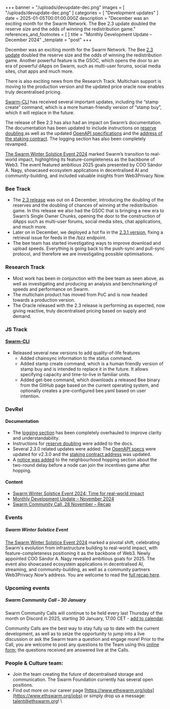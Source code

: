 +++
banner = "/uploads/devupdate-dec.png"
images = [ "/uploads/devupdate-dec.png" ]
categories = [ "Development updates" ]
date = 2025-01-05T00:01:00.000Z
description = "December was an exciting month for the Swarm Network. The Bee 2.3 update doubled the reserve size and the odds of winning the redistribution game."
references_and_footnotes = [ ]
title = "Monthly Development Update – December 2024"
_template = "post"
+++


December was an exciting month for the Swarm Network. The Bee [2.3 update](https://github.com/ethersphere/bee/releases/tag/v2.3.0) doubled the reserve size and the odds of winning the redistribution game. Another powerful feature is the GSOC, which opens the door to an era of powerful dApps on Swarm, such as multi-user forums, social media sites, chat apps and much more.

There is also exciting news from the Research Track. Multichain support is moving to the production version and the updated price oracle now enables truly decentralised pricing.

[Swarm-CLI](https://github.com/ethersphere/swarm-cli) has received several important updates, including the “stamp create” command, which is a more human-friendly version of “stamp buy”, which it will replace in the future.

The release of Bee 2.3 has also had an impact on Swarm’s documentation. The documentation has been updated to include instructions on [reserve doubling ](https://github.com/ethersphere/bee-docs/pull/674/files)as well as the updated [OpenAPI specifications](https://github.com/ethersphere/bee-docs/pull/672) and the [address of the staking contract](https://github.com/ethersphere/bee-docs/pull/673). The logging section has also been completely revamped.

[The Swarm Winter Solstice Event 2024](https://blog.ethswarm.org/foundation/2024/swarm-winter-solstice-event-2024-time-for-real-world-impact/) marked Swarm’s transition to real-world impact, highlighting its feature-completeness as the backbone of Web3. The event featured ambitious 2025 goals presented by COO Sándor A. Nagy, showcased ecosystem applications in decentralised AI and community-building, and included valuable insights from Web3Privacy Now.


### Bee Track
* The [2.3 release](https://github.com/ethersphere/bee/releases/tag/v2.3.0) was out on 4 December, introducing the doubling of the reserves and the doubling of chances of winning at the redistribution game. In this release we also had the GSOC that is bringing a new era to Swarn’s Single Owner Chunks,  opening the door to the construction of dApps such as multi-user forums, social media sites, chat applications, and much more.
* Later on in December, we deployed a hot fix in the [2.3.1 version](https://github.com/ethersphere/bee/releases/tag/v2.3.1), fixing a retrieval issue for feeds in the /bzz endpoint.
* The bee team has started investigating ways to improve download and upload speeds. Everything is going back to the push-sync and pull-sync protocol, and therefore we are investigating possible optimisations.


### Research Track 
* Most work has been in conjunction with the bee team as seen above, as well as investigating and producing an analysis and benchmarking of speeds and performance on Swarm. 
* The multichain product has moved from PoC and is now headed towards a production version. 
* The Oracle released with the 2.3 release is performing as expected, now giving reactive, truly decentralised pricing based on supply and demand. 


### JS Track 
#### [Swarm-CLI](https://github.com/ethersphere/swarm-cli)
* Released several new versions to add quality-of-life features
    * Added chainsync information to the status command.
    * Added stamp create command, which is a human friendly version of stamp buy and is intended to replace it in the future. It allows specifying capacity and time-to-live in familiar units.
    * Added get-bee command, which downloads a released Bee binary from the GitHub page based on the current operating system, and optionally creates a pre-configured bee.yaml based on user intention.



### DevRel 
#### Documentation 
* The [logging section](https://docs.ethswarm.org/docs/bee/working-with-bee/logs-and-files/#logging-guidelines) has been completely overhauled to improve clarity and understandability. 
* Instructions for [reserve doubling](https://github.com/ethersphere/bee-docs/pull/674/files) were added to the docs.
* Several 2.3.0 related updates were added: The [OpenAPI specs](https://github.com/ethersphere/bee-docs/pull/672) were updated for v2.3.0 and the [staking contract address](https://github.com/ethersphere/bee-docs/pull/673) was updated. 
* A [notice was added](https://github.com/ethersphere/bee-docs/pull/680) to the neighbourhood hopping section about the two-round delay before a node can join the incentives game after hopping.


#### Content 
* [Swarm Winter Solstice Event 2024: Time for real-world impact](https://blog.ethswarm.org/foundation/2024/swarm-winter-solstice-event-2024-time-for-real-world-impact/)
* [Monthly Development Update – November 2024](https://blog.ethswarm.org/foundation/2024/monthly-development-update-november-2024/)
* [Swarm Community Call, 28 November – Recap](https://blog.ethswarm.org/foundation/2024/swarm-community-call-28-november-recap/)


### Events 
##### **Swarm Winter Solstice Event**

[The Swarm Winter Solstice Event 2024](https://x.com/ethswarm/status/1870454428320584129) marked a pivotal shift, celebrating Swarm's evolution from infrastructure building to real-world impact, with feature-completeness positioning it as the backbone of Web3. Newly appointed COO Sándor A. Nagy revealed ambitious goals for 2025. The event also showcased ecosystem applications in decentralised AI, streaming, and community-building, as well as a community partners Web3Privacy Now’s address. You are welcome to read the [full recap here](https://blog.ethswarm.org/foundation/2024/swarm-winter-solstice-event-2024-time-for-real-world-impact/). 


### Upcoming events

##### **Swarm Community Call – 30 January**
Swarm Community Calls will continue to be held every last Thursday of the month on Discord in 2025, starting 30 January, 17.00 CET - [add to calendar](https://www.addevent.com/event/GJ24269470). 

Community Calls are the best way to stay fully up to date with the current development, as well as to seize the opportunity to jump into a live discussion or ask the Swarm team a question and engage more! Prior to the Call, you are welcome to post any questions to the Team using this [online form](https://airtable.com/appNS3aNAw7rihPeg/shrBRyrMkXFsJvLS3); the questions received are answered live at the Calls.


### People & Culture team:
* Join the team creating the future of decentralised storage and communication. The Swarm Foundation currently has several open positions. 
* Find out more on our career page [https://www.ethswarm.org/jobs](https://www.ethswarm.org/jobs) or simply drop us a message: talent@ethswarm.org! \
